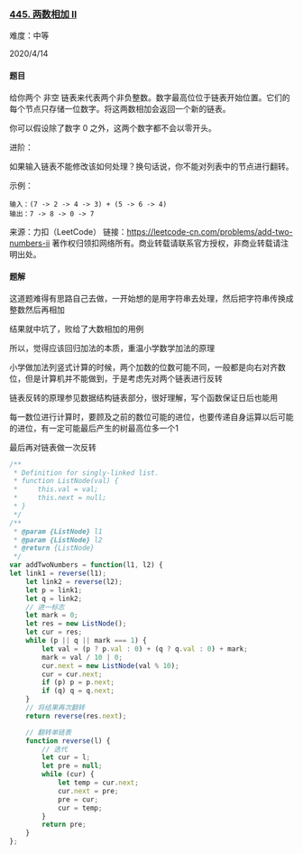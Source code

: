 ### [445. 两数相加 II](https://leetcode-cn.com/problems/add-two-numbers-ii/)

难度：中等

2020/4/14

#### 题目

给你两个 非空 链表来代表两个非负整数。数字最高位位于链表开始位置。它们的每个节点只存储一位数字。将这两数相加会返回一个新的链表。

你可以假设除了数字 0 之外，这两个数字都不会以零开头。

进阶：

如果输入链表不能修改该如何处理？换句话说，你不能对列表中的节点进行翻转。

示例：

```
输入：(7 -> 2 -> 4 -> 3) + (5 -> 6 -> 4)
输出：7 -> 8 -> 0 -> 7
```

来源：力扣（LeetCode）
链接：https://leetcode-cn.com/problems/add-two-numbers-ii
著作权归领扣网络所有。商业转载请联系官方授权，非商业转载请注明出处。

#### 题解

这道题难得有思路自己去做，一开始想的是用字符串去处理，然后把字符串传换成整数然后再相加

结果就中坑了，败给了大数相加的用例

所以，觉得应该回归加法的本质，重温小学数学加法的原理

小学做加法列竖式计算的时候，两个加数的位数可能不同，一般都是向右对齐数位，但是计算机并不能做到，于是考虑先对两个链表进行反转

链表反转的原理参见数据结构链表部分，很好理解，写个函数保证日后也能用

每一数位进行计算时，要顾及之前的数位可能的进位，也要传递自身运算以后可能的进位，有一定可能最后产生的树最高位多一个1

最后再对链表做一次反转

```js
/**
 * Definition for singly-linked list.
 * function ListNode(val) {
 *     this.val = val;
 *     this.next = null;
 * }
 */
/**
 * @param {ListNode} l1
 * @param {ListNode} l2
 * @return {ListNode}
 */
var addTwoNumbers = function(l1, l2) {
let link1 = reverse(l1);
    let link2 = reverse(l2);
    let p = link1;
    let q = link2;
    // 进一标志
    let mark = 0;
    let res = new ListNode();
    let cur = res;
    while (p || q || mark === 1) {
        let val = (p ? p.val : 0) + (q ? q.val : 0) + mark;
        mark = val / 10 | 0;
        cur.next = new ListNode(val % 10);
        cur = cur.next;
        if (p) p = p.next;
        if (q) q = q.next;
    }
    // 将结果再次翻转
    return reverse(res.next);

    // 翻转单链表
    function reverse(l) {
        // 迭代
        let cur = l;
        let pre = null;
        while (cur) {
            let temp = cur.next;
            cur.next = pre;
            pre = cur;
            cur = temp;
        }
        return pre;
    }
};
```

